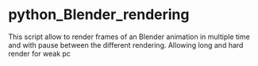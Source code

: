 # python_Blender_rendering
This script allow to render frames of an Blender animation in multiple time and with pause between the different rendering. Allowing long and hard render for weak pc
